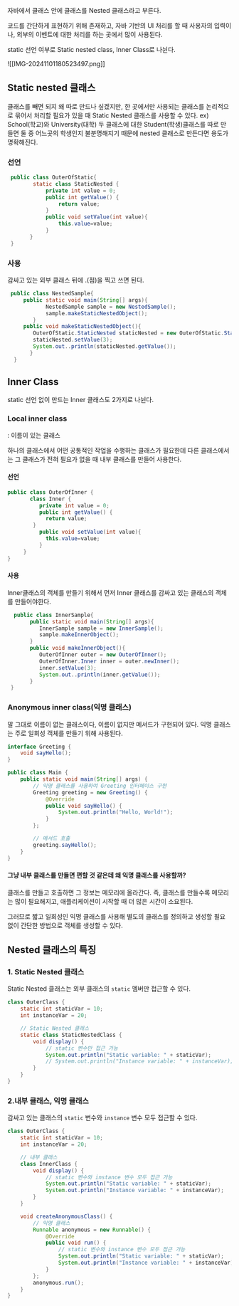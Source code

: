 자바에서 클래스 안에 클래스를 Nested 클래스라고 부른다.

코드를 간단하게 표현하기 위해 존재하고, 자바 기반의 UI 처리를 할 때 사용자의 입력이나, 외부의 이벤트에 대한 처리를 하는 곳에서 많이 사용된다.

static 선언 여부로 Static nested class, Inner Class로 나뉜다.



![[IMG-20241101180523497.png]]

## Static nested 클래스

클래스를 빼면 되지 왜 따로 만드나 싶겠지만, 한 곳에서만 사용되는 클래스를 논리적으로 묶어서 처리할 필요가 있을 때 Static Nested 클래스를 사용할 수 있다.
ex) School(학교)와 University(대학) 두 클래스에 대한 Student(학생)클래스를 따로 만들면 둘 중 어느곳의 학생인지 불분명해지기 때문에 nested 클래스로 만든다면 용도가 명확해진다.


### 선언
```java
 public class OuterOfStatic{
        static class StaticNested {
        	private int value = 0;
        	public int getValue() {
        		return value;
        	}
        	public void setValue(int value){
        		this.value=value;
        	}
       }
 }
```

### 사용

감싸고 있는 외부 클래스 뒤에 .(점)을 찍고 쓰면 된다.
```java
 public class NestedSample{
     public static void main(String[] args){
        	NestedSample sample = new NestedSample();
        	sample.makeStaticNestedObject();
        }
     public void makeStaticNestedObject(){
        OuterOfStatic.StaticNested staticNested = new OuterOfStatic.StaticNested();
        staticNested.setValue(3);
        System.out..println(staticNested.getValue());
       }
  }
```


## Inner Class

static 선언 없이 만드는 Inner 클래스도 2가지로 나뉜다.

### Local inner class
: 이름이 있는 클래스

하나의 클래스에서 어떤 공통적인 작업을 수행하는 클래스가 필요한데 다른 클래스에서는 그 클래스가 전혀 필요가 없을 때 내부 클래스를 만들어 사용한다.

#### 선언
```java
public class OuterOfInner {
       class Inner {
          private int value = 0;
          public int getValue() {
			return value;
        }
          public void setValue(int value){
        	this.value=value;
          }
     }
}
```


#### 사용

Inner클래스의 객체를 만들기 위해서 먼저 Inner 클래스를 감싸고 있는 클래스의 객체를 만들어야한다.
```java
  public class InnerSample{
       public static void main(String[] args){
          InnerSample sample = new InnerSample();
          sample.makeInnerObject();
       }
       public void makeInnerObject(){
          OuterOfInner outer = new OuterOfInner();
          OuterOfInner.Inner inner = outer.newInner();
          inner.setValue(3);
          System.out..println(inner.getValue());
       }
 }
```

### Anonymous inner class(익명 클래스)

말 그대로 이름이 없는 클래스이다, 이름이 없지만 메서드가 구현되어 있다.
익명 클래스는 주로 일회성 객체를 만들기 위해 사용된다.

```java
interface Greeting {
    void sayHello();
}

public class Main {
    public static void main(String[] args) {
        // 익명 클래스를 사용하여 Greeting 인터페이스 구현
        Greeting greeting = new Greeting() {
            @Override
            public void sayHello() {
                System.out.println("Hello, World!");
            }
        };

        // 메서드 호출
        greeting.sayHello();
    }
}

```

#### 그냥 내부 클래스를 만들면 편할 것 같은데 왜 익명 클래스를 사용할까?
클래스를 만들고 호출하면 그 정보는 메모리에 올라간다.
즉, 클래스를 만들수록 메모리는 많이 필요해지고, 애플리케이션이 시작할 때 더 많은 시간이 소요된다.

그러므로 짧고 일회성인 익명 클래스를 사용해 별도의 클래스를 정의하고 생성할 필요 없이 간단한 방법으로 객체를 생성할 수 있다.

## Nested 클래스의 특징

### 1. Static Nested 클래스

Static Nested 클래스는 외부 클래스의 `static` 멤버만 접근할 수 있다.

```java
class OuterClass {
    static int staticVar = 10;
    int instanceVar = 20;

    // Static Nested 클래스
    static class StaticNestedClass {
        void display() {
            // static 변수만 접근 가능
            System.out.println("Static variable: " + staticVar);
            // System.out.println("Instance variable: " + instanceVar); // 오류 발생
        }
    }
}
```


### 2.내부 클래스, 익명 클래스
감싸고 있는 클래스의 `static` 변수와 `instance` 변수 모두 접근할 수 있다.

```java
class OuterClass {
    static int staticVar = 10;
    int instanceVar = 20;

    // 내부 클래스
    class InnerClass {
        void display() {
            // static 변수와 instance 변수 모두 접근 가능
            System.out.println("Static variable: " + staticVar);
            System.out.println("Instance variable: " + instanceVar);
        }
    }

    void createAnonymousClass() {
        // 익명 클래스
        Runnable anonymous = new Runnable() {
            @Override
            public void run() {
                // static 변수와 instance 변수 모두 접근 가능
                System.out.println("Static variable: " + staticVar);
                System.out.println("Instance variable: " + instanceVar);
            }
        };
        anonymous.run();
    }
}
```